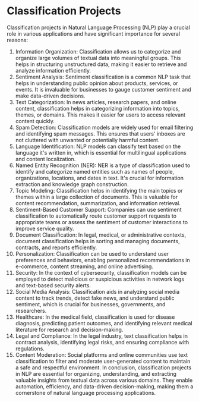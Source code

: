 # Classification Projects

Classification projects in Natural Language Processing (NLP) play a crucial role in various applications and have significant importance for several reasons:

1. Information Organization: Classification allows us to categorize and organize large volumes of textual data into meaningful groups. This helps in structuring unstructured data, making it easier to retrieve and analyze information efficiently.
2. Sentiment Analysis: Sentiment classification is a common NLP task that helps in understanding public opinion about products, services, or events. It is invaluable for businesses to gauge customer sentiment and make data-driven decisions.
3. Text Categorization: In news articles, research papers, and online content, classification helps in categorizing information into topics, themes, or domains. This makes it easier for users to access relevant content quickly.
4. Spam Detection: Classification models are widely used for email filtering and identifying spam messages. This ensures that users' inboxes are not cluttered with unwanted or potentially harmful content.
5. Language Identification: NLP models can classify text based on the language it's written in, which is essential for multilingual applications and content localization.
6. Named Entity Recognition (NER): NER is a type of classification used to identify and categorize named entities such as names of people, organizations, locations, and dates in text. It's crucial for information extraction and knowledge graph construction.
7. Topic Modeling: Classification helps in identifying the main topics or themes within a large collection of documents. This is valuable for content recommendation, summarization, and information retrieval.
8. Sentiment-Based Customer Support: Companies can use sentiment classification to automatically route customer support requests to appropriate teams or assess the sentiment of customer interactions to improve service quality.
9. Document Classification: In legal, medical, or administrative contexts, document classification helps in sorting and managing documents, contracts, and reports efficiently.
10. Personalization: Classification can be used to understand user preferences and behaviors, enabling personalized recommendations in e-commerce, content streaming, and online advertising.
11. Security: In the context of cybersecurity, classification models can be employed to detect malicious or suspicious activities in network logs and text-based security alerts.
12. Social Media Analysis: Classification aids in analyzing social media content to track trends, detect fake news, and understand public sentiment, which is crucial for businesses, governments, and researchers.
13. Healthcare: In the medical field, classification is used for disease diagnosis, predicting patient outcomes, and identifying relevant medical literature for research and decision-making.
14. Legal and Compliance: In the legal industry, text classification helps in contract analysis, identifying legal risks, and ensuring compliance with regulations.
15. Content Moderation: Social platforms and online communities use text classification to filter and moderate user-generated content to maintain a safe and respectful environment.
In conclusion, classification projects in NLP are essential for organizing, understanding, and extracting valuable insights from textual data across various domains. They enable automation, efficiency, and data-driven decision-making, making them a cornerstone of natural language processing applications.
